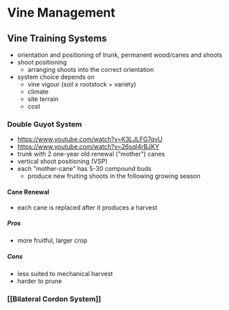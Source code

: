 # Vine Management
## Vine Training Systems
- orientation and positioning of trunk, permanent wood/canes and shoots
- shoot positioning
	- arranging shoots into the correct orientation
- system choice depends on
	- vine vigour (soil x rootstock + variety)
	- climate
	- site terrain
	- cost
### Double Guyot System
- https://www.youtube.com/watch?v=K3LJLFG7qvU
- https://www.youtube.com/watch?v=26sql4rBJKY
- trunk with 2 one-year old renewal ("mother") canes
- vertical shoot positioning (VSP)
- each "mother-cane" has 5-30 compound buds
	- produce new fruiting shoots in the following growing season
#### Cane Renewal
- each cane is replaced after it produces a harvest
##### Pros
- more fruitful, larger crop
##### Cons
- less suited to mechanical harvest
- harder to prune
### [[Bilateral Cordon System]]

